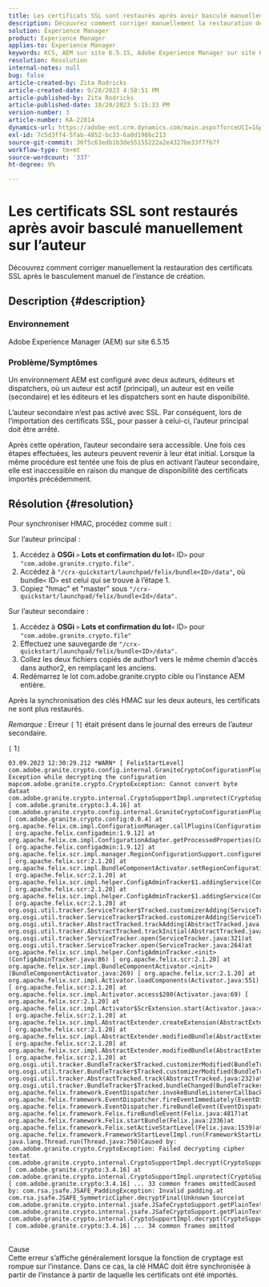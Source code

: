 ```yaml
---
title: Les certificats SSL sont restaurés après avoir basculé manuellement sur l’auteur
description: Découvrez comment corriger manuellement la restauration des certificats SSL après le basculement manuel de l’instance de création.
solution: Experience Manager
product: Experience Manager
applies-to: Experience Manager
keywords: KCS, AEM sur site 6.5.15, Adobe Experience Manager sur site 6.5.15, certificats SSL, rétablir, créer, changer, manuellement
resolution: Resolution
internal-notes: null
bug: false
article-created-by: Zita Rodricks
article-created-date: 9/28/2023 4:58:51 PM
article-published-by: Zita Rodricks
article-published-date: 10/20/2023 5:15:33 PM
version-number: 3
article-number: KA-22814
dynamics-url: https://adobe-ent.crm.dynamics.com/main.aspx?forceUCI=1&pagetype=entityrecord&etn=knowledgearticle&id=78335a48-205e-ee11-be6f-6045bd006268
exl-id: 7c5d3ff4-5fab-4852-bc33-6a0d1986c213
source-git-commit: 36f5c63edb1b3de55155222a2e4327be33f7fb7f
workflow-type: tm+mt
source-wordcount: '337'
ht-degree: 9%

---
```


# Les certificats SSL sont restaurés après avoir basculé manuellement sur l’auteur


Découvrez comment corriger manuellement la restauration des certificats SSL après le basculement manuel de l’instance de création.

## Description {#description}


### Environnement

Adobe Experience Manager (AEM) sur site 6.5.15

### Problème/Symptômes

Un environnement AEM est configuré avec deux auteurs, éditeurs et dispatchers, où un auteur est actif (principal), un auteur est en veille (secondaire) et les éditeurs et les dispatchers sont en haute disponibilité.

L’auteur secondaire n’est pas activé avec SSL. Par conséquent, lors de l’importation des certificats SSL, pour passer à celui-ci, l’auteur principal doit être arrêté.

Après cette opération, l’auteur secondaire sera accessible. Une fois ces étapes effectuées, les auteurs peuvent revenir à leur état initial. Lorsque la même procédure est tentée une fois de plus en activant l’auteur secondaire, elle est inaccessible en raison du manque de disponibilité des certificats importés précédemment.










## Résolution {#resolution}


Pour synchroniser HMAC, procédez comme suit :

Sur l’auteur principal :

1. Accédez à <b>OSGi </b>`>`  <b>Lots et confirmation du lot</b>`<` ID`>`  pour `"com.adobe.granite.crypto.file".`
2. Accédez à `"/crx-quickstart/launchpad/felix/bundle<ID>/data"`, où bundle`<` ID`>`  est celui qui se trouve à l’étape 1.
3. Copiez &quot;hmac&quot; et &quot;master&quot; sous `"/crx-quickstart/launchpad/felix/bundle<Id>/data".`


Sur l’auteur secondaire :

1. Accédez à <b>OSGi </b>`>`  <b>Lots et confirmation du lot</b>`<` ID`>`  pour `"com.adobe.granite.crypto.file"`
2. Effectuez une sauvegarde de `"/crx-quickstart/launchpad/felix/bundle<ID>/data".`
3. Collez les deux fichiers copiés de author1 vers le même chemin d’accès dans author2, en remplaçant les anciens.
4. Redémarrez le lot com.adobe.granite.crypto cible ou l’instance AEM entière.


Après la synchronisation des clés HMAC sur les deux auteurs, les certificats ne sont plus restaurés.

*Remarque :*
Erreur `[` 1`]`  était présent dans le journal des erreurs de l’auteur secondaire.

`[` 1`]`




```
03.09.2023 12:30:29.212 *WARN* [ FelixStartLevel]  com.adobe.granite.crypto.config.internal.GraniteCryptoConfigurationPlugin Exception while decrypting the configuration mapcom.adobe.granite.crypto.CryptoException: Cannot convert byte dataat com.adobe.granite.crypto.internal.CryptoSupportImpl.unprotect(CryptoSupportImpl.java:130) [ com.adobe.granite.crypto:3.4.16] at com.adobe.granite.crypto.config.internal.GraniteCryptoConfigurationPlugin.modifyConfiguration(GraniteCryptoConfigurationPlugin.java:57) [ com.adobe.granite.crypto.config:0.0.4] at org.apache.felix.cm.impl.ConfigurationManager.callPlugins(ConfigurationManager.java:912) [ org.apache.felix.configadmin:1.9.12] at org.apache.felix.cm.impl.ConfigurationAdapter.getProcessedProperties(ConfigurationAdapter.java:292) [ org.apache.felix.configadmin:1.9.12] at org.apache.felix.scr.impl.manager.RegionConfigurationSupport.configureComponentHolder(RegionConfigurationSupport.java:228) [ org.apache.felix.scr:2.1.20] at org.apache.felix.scr.impl.BundleComponentActivator.setRegionConfigurationSupport(BundleComponentActivator.java:785) [ org.apache.felix.scr:2.1.20] at org.apache.felix.scr.impl.helper.ConfigAdminTracker$1.addingService(ConfigAdminTracker.java:69) [ org.apache.felix.scr:2.1.20] at org.apache.felix.scr.impl.helper.ConfigAdminTracker$1.addingService(ConfigAdminTracker.java:41) [ org.apache.felix.scr:2.1.20] at org.osgi.util.tracker.ServiceTracker$Tracked.customizerAdding(ServiceTracker.java:943)at org.osgi.util.tracker.ServiceTracker$Tracked.customizerAdding(ServiceTracker.java:871)at org.osgi.util.tracker.AbstractTracked.trackAdding(AbstractTracked.java:256)at org.osgi.util.tracker.AbstractTracked.trackInitial(AbstractTracked.java:183)at org.osgi.util.tracker.ServiceTracker.open(ServiceTracker.java:321)at org.osgi.util.tracker.ServiceTracker.open(ServiceTracker.java:264)at org.apache.felix.scr.impl.helper.ConfigAdminTracker.<init>(ConfigAdminTracker.java:86) [ org.apache.felix.scr:2.1.20] at org.apache.felix.scr.impl.BundleComponentActivator.<init>(BundleComponentActivator.java:269) [ org.apache.felix.scr:2.1.20] at org.apache.felix.scr.impl.Activator.loadComponents(Activator.java:551) [ org.apache.felix.scr:2.1.20] at org.apache.felix.scr.impl.Activator.access$200(Activator.java:69) [ org.apache.felix.scr:2.1.20] at org.apache.felix.scr.impl.Activator$ScrExtension.start(Activator.java:424) [ org.apache.felix.scr:2.1.20] at org.apache.felix.scr.impl.AbstractExtender.createExtension(AbstractExtender.java:196) [ org.apache.felix.scr:2.1.20] at org.apache.felix.scr.impl.AbstractExtender.modifiedBundle(AbstractExtender.java:169) [ org.apache.felix.scr:2.1.20] at org.apache.felix.scr.impl.AbstractExtender.modifiedBundle(AbstractExtender.java:49) [ org.apache.felix.scr:2.1.20] at org.osgi.util.tracker.BundleTracker$Tracked.customizerModified(BundleTracker.java:488)at org.osgi.util.tracker.BundleTracker$Tracked.customizerModified(BundleTracker.java:420)at org.osgi.util.tracker.AbstractTracked.track(AbstractTracked.java:232)at org.osgi.util.tracker.BundleTracker$Tracked.bundleChanged(BundleTracker.java:450)at org.apache.felix.framework.EventDispatcher.invokeBundleListenerCallback(EventDispatcher.java:915)at org.apache.felix.framework.EventDispatcher.fireEventImmediately(EventDispatcher.java:834)at org.apache.felix.framework.EventDispatcher.fireBundleEvent(EventDispatcher.java:516)at org.apache.felix.framework.Felix.fireBundleEvent(Felix.java:4817)at org.apache.felix.framework.Felix.startBundle(Felix.java:2336)at org.apache.felix.framework.Felix.setActiveStartLevel(Felix.java:1539)at org.apache.felix.framework.FrameworkStartLevelImpl.run(FrameworkStartLevelImpl.java:308)at java.lang.Thread.run(Thread.java:750)Caused by: com.adobe.granite.crypto.CryptoException: Failed decrypting cipher textat com.adobe.granite.crypto.internal.CryptoSupportImpl.decrypt(CryptoSupportImpl.java:66) [ com.adobe.granite.crypto:3.4.16] at com.adobe.granite.crypto.internal.CryptoSupportImpl.unprotect(CryptoSupportImpl.java:127) [ com.adobe.granite.crypto:3.4.16] ... 33 common frames omittedCaused by: com.rsa.jsafe.JSAFE_PaddingException: Invalid padding.at com.rsa.jsafe.JSAFE_SymmetricCipher.decryptFinal(Unknown Source)at com.adobe.granite.crypto.internal.jsafe.JSafeCryptoSupport.getPlainText(JSafeCryptoSupport.java:267)at com.adobe.granite.crypto.internal.jsafe.JSafeCryptoSupport.getPlainText(JSafeCryptoSupport.java:249)at com.adobe.granite.crypto.internal.CryptoSupportImpl.decrypt(CryptoSupportImpl.java:64) [ com.adobe.granite.crypto:3.4.16] ... 34 common frames omitted
```



<br>Cause<br>
Cette erreur s’affiche généralement lorsque la fonction de cryptage est rompue sur l’instance. Dans ce cas, la clé HMAC doit être synchronisée à partir de l’instance à partir de laquelle les certificats ont été importés.
